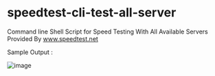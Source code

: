 # speedtest-cli-test-all-server
Command line Shell Script for Speed Testing With All Available Servers Provided By www.speedtest.net 

Sample Output :


![image](https://user-images.githubusercontent.com/7933311/70686917-d11b6000-1cd7-11ea-9bad-08347c511ee3.png)
